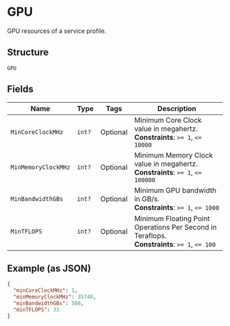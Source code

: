 
# GPU

GPU resources of a service profile.

## Structure

`GPU`

## Fields

| Name | Type | Tags | Description |
|  --- | --- | --- | --- |
| `MinCoreClockMHz` | `int?` | Optional | Minimum Core Clock value in megahertz.<br>**Constraints**: `>= 1`, `<= 10000` |
| `MinMemoryClockMHz` | `int?` | Optional | Minimum Memory Clock value in megahertz.<br>**Constraints**: `>= 1`, `<= 100000` |
| `MinBandwidthGBs` | `int?` | Optional | Minimum GPU bandwidth in GB/s.<br>**Constraints**: `>= 1`, `<= 1000` |
| `MinTFLOPS` | `int?` | Optional | Minimum Floating Point Operations Per Second in Teraflops.<br>**Constraints**: `>= 1`, `<= 100` |

## Example (as JSON)

```json
{
  "minCoreClockMHz": 1,
  "minMemoryClockMHz": 35740,
  "minBandwidthGBs": 588,
  "minTFLOPS": 33
}
```

